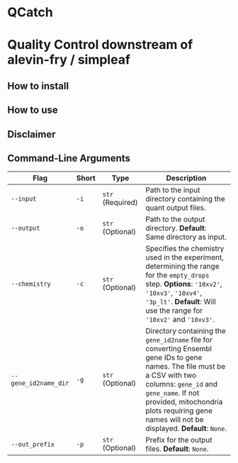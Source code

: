 # QCatch
Quality Control downstream of alevin-fry / simpleaf
=======

## How to install

## How to use

## Disclaimer


## Command-Line Arguments

| Flag | Short | Type | Description |
|------|-------|------|-------------|
| `--input`  | `-i` | `str` (Required) | Path to the input directory containing the quant output files. |
| `--output` | `-o` | `str` (Optional) | Path to the output directory. **Default**: Same directory as input. |
| `--chemistry` | `-c` | `str` (Optional) | Specifies the chemistry used in the experiment, determining the range for the `empty_drops` step. **Options**: `'10xv2'`, `'10xv3'`, `'10xv4'`, `'3p_lt'`. **Default**: Will use the range for `'10xv2'` and `'10xv3'`. |
| `--gene_id2name_dir` | `-g` | `str` (Optional) | Directory containing the `gene_id2name` file for converting Ensembl gene IDs to gene names. The file must be a CSV with two columns: `gene_id` and `gene_name`. If not provided, mitochondria plots requiring gene names will not be displayed. **Default**: `None`. |
| `--out_prefix` | `-p` | `str` (Optional) | Prefix for the output files. **Default**: `None`. |
